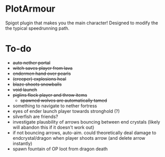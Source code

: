# PlotArmour
Spigot plugin that makes you the main character!
Designed to modify the the typical speedrunning path.


# To-do
- ~~auto nether portal~~
- ~~witch saves player from lava~~
- ~~endermen hand over pearls~~
- ~~(creeper) explosions heal~~
- ~~blaze shoots snowballs~~
- ~~void launch~~
- ~~piglins flock player and throw items~~
    - ~~spawned wolves are automatically tamed~~
- something to navigate to nether fortress
- eyes of ender launch player towards stronghold (?)
- silverfish are friends?
- investigate plausbility of arrows bouncing between end crystals (likely will abandon this if it doesn't work out)
- if not bouncing arrows, auto-aim. could theoretically deal damage to endcrystal/dragon when player shoots arrow (and delete arrow instantly)
- spawn fountain of OP loot from dragon death
